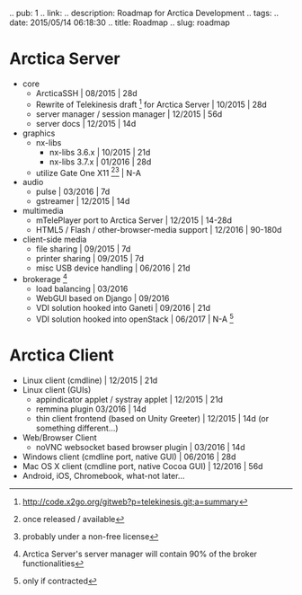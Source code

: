 .. pub: 1
.. link: 
.. description: Roadmap for Arctica Development
.. tags: 
.. date: 2015/05/14 06:18:30
.. title: Roadmap
.. slug: roadmap

# Arctica Server
* core
    * ArcticaSSH | 08/2015 | 28d
    * Rewrite of Telekinesis draft [^1] for Arctica Server | 10/2015 | 28d
    * server manager / session manager | 12/2015 | 56d
    * server docs | 12/2015 | 14d
* graphics
    * nx-libs
        * nx-libs 3.6.x | 10/2015 | 21d
        * nx-libs 3.7.x | 01/2016 | 28d
    * utilize Gate One X11 [^2][^3] | N-A
* audio
    * pulse | 03/2016 | 7d
    * gstreamer | 12/2015 | 14d
* multimedia
    * mTelePlayer port to Arctica Server | 12/2015 | 14-28d
    * HTML5 / Flash / other-browser-media support | 12/2016 | 90-180d
* client-side media
    * file sharing | 09/2015 | 7d
    * printer sharing | 09/2015 | 7d
    * misc USB device handling | 06/2016 | 21d
* brokerage [^4]
    * load balancing | 03/2016
    * WebGUI based on Django | 09/2016
    * VDI solution hooked into Ganeti | 09/2016 | 21d
    * VDI solution hooked into openStack | 06/2017 | N-A [^5] 
# Arctica Client
* Linux client (cmdline) | 12/2015 | 21d
* Linux client (GUIs)
    * appindicator applet / systray applet | 12/2015 | 21d
    * remmina plugin 03/2016 | 14d
    * thin client frontend (based on Unity Greeter)  | 12/2015 | 14d
                         (or something different...)
* Web/Browser Client
    * noVNC websocket based browser plugin | 03/2016 | 14d
* Windows client (cmdline port, native GUI) | 06/2016 | 28d
* Mac OS X client (cmdline port, native Cocoa GUI) | 12/2016 | 56d
* Android, iOS, Chromebook, what-not later...
[^1]: http://code.x2go.org/gitweb?p=telekinesis.git;a=summary
[^2]: once released / available
[^3]: probably under a non-free license
[^4]: Arctica Server's server manager will contain 90% of the broker functionalities
[^5]: only if contracted
